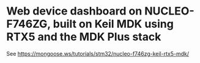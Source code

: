 # Web device dashboard on NUCLEO-F746ZG, built on Keil MDK using RTX5 and the MDK Plus stack

See https://mongoose.ws/tutorials/stm32/nucleo-f746zg-keil-rtx5-mdk/
